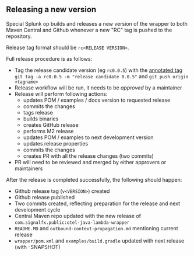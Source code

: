## Releasing a new version

Special Splunk op builds and releases a new version of the wrapper to both Maven Central and Github whenever a new "RC" tag is pushed to the repository.

Release tag format should be `rc<RELEASE VERSION>`.

Full release procedure is as follows:

* Tag the release candidate version (eg `rc0.0.5`) with the [annotated tag](https://git-scm.com/book/en/v2/Git-Basics-Tagging) `git tag -a rc0.0.5 -m "release candidate 0.0.5"` and `git push origin <tagname>` 
* Release workflow will be run, it needs to be *approved* by a maintainer 
* Release will perform following actions:
  * updates POM / examples / docs version to requested release
  * commits the changes
  * tags release 
  * builds binaries
  * creates GitHub release
  * performs M2 release
  * updates POM / examples to next development version
  * updates release properties
  * commits the changes
  * creates PR with all the release changes (two commits)
* PR will need to be reviewed and merged by either approvers or maintainers 

After the release is completed successfully, the following should happen:
* Github release tag (`v<VERSION>`) created
* Github release published
* Two commits created, reflecting preparation for the release and next development cycle
* Central Maven repo updated with the new release of `com.signalfx.public:otel-java-lambda-wrapper`  
* `README.MD` and `outbound-context-propagation.md` mentioning current release 
* `wrapper/pom.xml` and `examples/build.gradle` updated with next release (with -SNAPSHOT)
